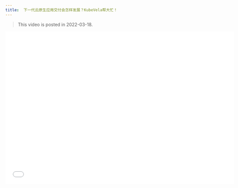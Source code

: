 ```yaml
---
title:  下一代云原生应用交付会怎样发展？KubeVela帮大忙！
---
```


> This video is posted in 2022-03-18.

<iframe height="480" width="720" src="//player.bilibili.com/player.html?aid=467288425&bvid=BV17L411P7zv&cid=552361125&page=1&high_quality=1" scrolling="no" border="0" frameborder="no" framespacing="0" allowfullscreen="true"> </iframe>

